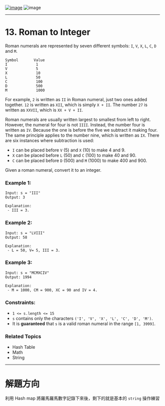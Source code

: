[![image](https://img.shields.io/badge/Leetcode-Link-blue?logo=leetcode)](https://leetcode.com/problems/roman-to-integer/)
![image](https://img.shields.io/badge/Difficulty-Easy-green)

---

# 13. Roman to Integer

Roman numerals are represented by seven different symbols: `I`, `V`, `X`, `L`, `C`, `D` and `M`.

```
Symbol       Value
I             1
V             5
X             10
L             50
C             100
D             500
M             1000
```

For example, `2` is written as `II` in Roman numeral, just two ones added together. `12` is written as `XII`, which is simply `X + II`. The number `27` is written as `XXVII`, which is `XX + V + II`.

Roman numerals are usually written largest to smallest from left to right. However, the numeral for four is not `IIII`. Instead, the number four is written as `IV`. Because the one is before the five we subtract it making four. The same principle applies to the number nine, which is written as `IX`. There are six instances where subtraction is used:

 - `I` can be placed before `V` (5) and `X` (10) to make 4 and 9. 
 - `X` can be placed before `L` (50) and `C` (100) to make 40 and 90. 
 - `C` can be placed before `D` (500) and `M` (1000) to make 400 and 900.

Given a roman numeral, convert it to an integer.

### Example 1:

```
Input: s = "III"
Output: 3

Explanation:
 - III = 3.
```

### Example 2:

```
Input: s = "LVIII"
Output: 58

Explanation:
 - L = 50, V= 5, III = 3.
```

### Example 3:

```
Input: s = "MCMXCIV"
Output: 1994

Explanation:
 - M = 1000, CM = 900, XC = 90 and IV = 4.
```

### Constraints:

- `1 <= s.length <= 15`
- `s` contains only the characters `('I', 'V', 'X', 'L', 'C', 'D', 'M')`.
- It is **guaranteed** that `s` is a valid roman numeral in the range `[1, 3999]`.

### Related Topics

- Hash Table
- Math
- String
  
---

# 解題方向

利用 Hash map 將羅馬羅馬數字記錄下來後，剩下的就是基本的 `string` 操作練習